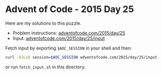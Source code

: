# Advent of Code - 2015 Day 25
Here are my solutions to this puzzle.

* Problem instructions: [adventofcode.com/2015/day/25](https://adventofcode.com/2015/day/25)
* Input: [adventofcode.com/2015/day/25/input](https://adventofcode.com/2015/day/25/input)

Fetch input by exporting `$AOC_SESSION` in your shell and then:
```bash
curl -OJLsb session=$AOC_SESSION adventofcode.com/2015/day/25/input
```

or run `fetch_input.sh` in this directory.
